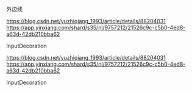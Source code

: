 外边线



https://blog.csdn.net/yuzhiqiang_1993/article/details/88204031   https://app.yinxiang.com/shard/s35/nl/9757212/21526c9c-c5b0-4ed8-a63d-42db210bba62


InputDecoration


https://blog.csdn.net/yuzhiqiang_1993/article/details/88204031   https://app.yinxiang.com/shard/s35/nl/9757212/21526c9c-c5b0-4ed8-a63d-42db210bba62


InputDecoration
